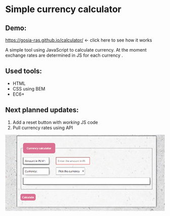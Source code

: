 # Simple currency calculator

## Demo: 
https://gosia-ras.github.io/calculator/ <- click here to see how it works

A simple tool using JavaScript to calculate currency. At the moment exchange rates are determined in JS for each currency . 

## Used tools:
- HTML
- CSS using BEM 
- EC6+

## Next planned updates: 
1. Add a reset button with *working* JS code
2. Pull currency rates using API

![Gif of an action performed on th calculator](https://raw.githubusercontent.com/Gosia-Ras/calculator/main/images/Animation.gif)
